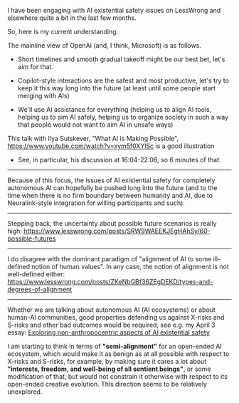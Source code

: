 I have been engaging with AI existential safety issues on LessWrong and elsewhere quite a bit in the last few months.

So, here is my current understanding.

The mainline view of OpenAI (and, I think, Microsoft) is as follows.

  * Short timelines and smooth gradual takeoff might be our best bet, let's aim for that.

  * Copilot-style interactions are the safest and most productive, let's try to keep it this way long into the future (at least until some people start merging with AIs)

  * We'll use AI assistance for everything (helping us to align AI tools, helping us to aim AI safely, helping us to organize society in such a way that people would not want to aim AI in unsafe ways)

This talk with Ilya Sutskever, "What AI is Making Possible", https://www.youtube.com/watch?v=xym5f0XYlSc is a good illustration

  * See, in particular, his discussion at 16:04-22:06, so 6 minutes of that.

***

Because of this focus, the issues of AI existential safety for completely autonomous AI can hopefully be pushed long into the future (and to the time when there is no firm boundary between humanity and AI, due to Neuralink-style integration for willing participants and such).

***

Stepping back, the uncertainty about possible future scenarios is really high: https://www.lesswrong.com/posts/SRW9WAEEKJEgHAhSy/60-possible-futures

***

I do disagree with the dominant paradigm of "alignment of AI to some ill-defined notion of human values". In any case, the notion of alignment is not well-defined either: https://www.lesswrong.com/posts/ZKeNbGBf36ZEgDEKD/types-and-degrees-of-alignment

***

Whether we are talking about autonomous AI (AI ecosystems) or about human-AI communities, good properties defending us against X-risks and S-risks and other bad outcomes would be required, see e.g. my April 3 essay: [Exploring non-anthropocentric aspects of AI existential safety](https://www.lesswrong.com/posts/WJuASYDnhZ8hs5CnD/exploring-non-anthropocentric-aspects-of-ai-existential)

I am starting to think in terms of **"semi-alignment"** for an open-ended AI ecosystem, which would make it as benign as at all possible with respect to X-risks and S-risks, for example, by making sure it cares a lot about **"interests, freedom, and well-being of all sentient beings"**, or some modification of that, but would not constrain it otherwise with respect to its open-ended creative evolution. This direction seems to be relatively unexplored.



